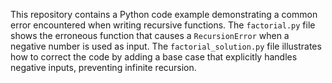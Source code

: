 This repository contains a Python code example demonstrating a common error encountered when writing recursive functions. The `factorial.py` file shows the erroneous function that causes a `RecursionError` when a negative number is used as input. The `factorial_solution.py` file illustrates how to correct the code by adding a base case that explicitly handles negative inputs, preventing infinite recursion.